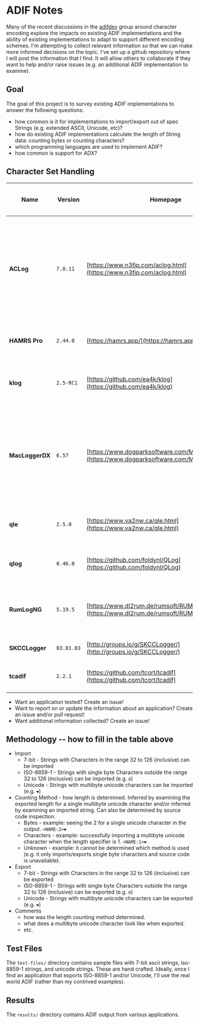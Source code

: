 # ADIF Notes

Many of the recent discussions in the [adifdev](https://groups.io/g/adifdev/) group around character encoding explore the impacts on existing ADIF implementations and the ability of existing implementations to adapt to support different encoding schemes. I'm attempting to collect relevant information so that we can make more informed decisions on the topic. I've set up a github repository where I will post the information that I find. It will allow others to collaborate if they want to help and/or raise issues (e.g. an additional ADIF implementation to examine).

## Goal

The goal of this project is to survey existing ADIF implementations to answer the following questions:

 - how common is it for implementations to import/export out of spec Strings (e.g. extended ASCII, Unicode, etc)?
 - how do existing ADIF implementations calculate the length of String data: counting bytes or counting characters?
 - which programming languages are used to implement ADIF?
 - how common is support for ADX?

## Character Set Handling

| Name | Version | Homepage | Language | Import 7-Bit | Import ISO-8859-1 | Import Unicode | Counting Method | Export 7-Bit | Export ISO-8859-1 | Export Unicode | Comments | Supports ADX |
|------|---------|----------|----------|--------------|-------------------|----------------|-----------------|--------------|-------------------|----------------|----------|--------------|
| **ACLog** | `7.0.11` | [https://www.n3fjp.com/aclog.html](https://www.n3fjp.com/aclog.html) | Unknown | ✅ | ✅ | ✅ | Characters | ✅ | ❌ | ❌ | non-7bit ASCII and Unicode characters export as `?`. Imported heart emoji properly in `<NAME:1>❤️` so assume it is counting characters rather than bytes. | ❌ |
| **HAMRS Pro** | `2.44.0` | [https://hamrs.app/](https://hamrs.app/) | Unknown | ✅ | ✅ | ✅ | Bytes | ✅ | ✅ | ✅ | Outputs `<NOTES:2>❤️` so assume it's counting bytes. | ❌ |`
| **klog** | `2.5-RC1` | [https://github.com/ea4k/klog](https://github.com/ea4k/klog) | C++ | ✅ | ✅ | ✅ | Bytes | ✅ | ✅ | ✅ | Output includes `<NAME:2>❤️` so assume it is counting bytes. | ❌ |
| **MacLoggerDX** | `6.57` | [https://www.dogparksoftware.com/MacLoggerDX.html](https://www.dogparksoftware.com/MacLoggerDX.html) | Unknown | ✅ | ✅ | ❌ | Unknown | ✅ | ❌ | ❌ | Export replaces Unicode with `?` (e.g. `❤️` becomes `?`) and strips accents on export (e.g. `é` becomes `e`). Import rejects UTF8 in String fields. | ✅ |
| **qle** | `2.5.0` | [https://www.va2nw.ca/qle.html](https://www.va2nw.ca/qle.html) | C | N/A | N/A | N/A | Bytes | ✅ | ❌ | ❌ | Omits fields containing non-7bit ASCII data from export. | ❌ |
| **qlog** | `0.46.0` | [https://github.com/foldynl/QLog](https://github.com/foldynl/QLog) | C++ | ✅ | ✅ | ❌ | Unknown | ✅ | ❌ | ❌ | Exports `é` as `e`, `❤️` as `??`. Imports `é` properly, `❤️` imports as `â` | ✅ |
| **RumLogNG** | `5.19.5` | [https://www.dl2rum.de/rumsoft/RUMLog.html](https://www.dl2rum.de/rumsoft/RUMLog.html) | Unknown | ✅ | ✅ | ✅ | Bytes | ✅ | ✅ | ✅ | Exports `<comment:2>❤️` so assume it's counting bytes rather than characters. | ✅ |
| **SKCCLogger** | `03.01.03` | [http://groups.io/g/SKCCLogger/](http://groups.io/g/SKCCLogger/) | Xojo | ✅ | ✅ | ❌ | Unknown | ✅ | ✅ | ❌ | Input widgets don't accept UTF8. | ❌ |
| **tcadif** | `2.2.1` | [https://github.com/tcort/tcadif](https://github.com/tcort/tcadif) | JavaScript | ✅ | ❌ | ❌ | Characters | ✅ | ❌ | ❌ | Refuses to import/export non-7bit ASCII data. | ❌ |

- Want an application tested? Create an issue!
- Want to report on or update the information about an application? Create an issue and/or pull request!
- Want additional information collected? Create an issue!

## Methodology -- how to fill in the table above

- Import
  - 7-bit - Strings with Characters in the range 32 to 126 (inclusive) can be imported
  - ISO-8859-1 - Strings with single byte Characters outside the range 32 to 126 (inclusive) can be imported (e.g. `é`)
  - Unicode - Strings with multibyte unicode characters can be imported (e.g. `❤️`)
- Counting Method - how length is determined. Inferred by examining the exported length for a single multibyte unicode character and/or inferred by examining an imported string. Can also be determined by source code inspection.
  - Bytes - example: seeing the 2 for a single unicode character in the output. `<NAME:2>❤️` 
  - Characters - example: successfully importing a multibyte unicode character when the length specifier is 1. `<NAME:1>❤️`
  - Unknown - example: it cannot be determined which method is used (e.g. it only imports/exports single byte characters and source code is unavailable).
- Export
  - 7-bit - Strings with Characters in the range 32 to 126 (inclusive) can be exported
  - ISO-8859-1 - Strings with single byte Characters outside the range 32 to 126 (inclusive) can be exported (e.g. `é`)
  - Unicode - Strings with multibyte unicode characters can be exported (e.g. `❤️`)
- Comments
  - how was the length counting method determined.
  - what does a multibyte unicode character look like when exported.
  - etc.

## Test Files

The `test-files/` directory contains sample files with 7-bit ascii strings, iso-8859-1 strings, and unicode strings. These are hand crafted. Ideally, once I find an application that exports ISO-8859-1 and/or Unicode, I'll use the real world ADIF (rather than my contrived examples).

## Results

The `results/` directory contains ADIF output from various applications.
